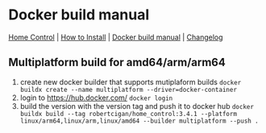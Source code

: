 # Docker build manual

[Home Control](README.md) | [How to Install](INSTALL.md) | [Docker build manual](BUILD.md) | [Changelog](CHANGELOG.md)

## Multiplatform build for amd64/arm/arm64

1. create new docker builder that supports mutiplaform builds
    `docker buildx create --name multiplatform --driver=docker-container`
2. login to https://hub.docker.com/
  `docker login`
3. build the version with the version tag and push it to docker hub
  `docker buildx build --tag robertcigan/home_control:3.4.1 --platform linux/arm64,linux/arm,linux/amd64 --builder multiplatform --push .`
